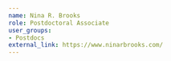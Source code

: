 ```yaml
---
name: Nina R. Brooks
role: Postdoctoral Associate
user_groups:
- Postdocs
external_link: https://www.ninarbrooks.com/
---
```

